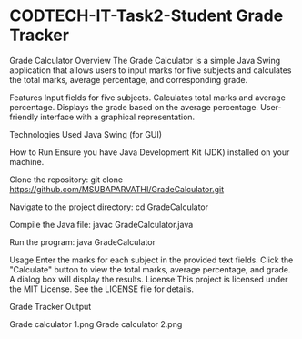 # CODTECH-IT-Task2-Student Grade Tracker

Grade Calculator
Overview
The Grade Calculator is a simple Java Swing application that allows users to input marks for five subjects and calculates the total marks, average percentage, and corresponding grade.

Features
Input fields for five subjects.
Calculates total marks and average percentage.
Displays the grade based on the average percentage.
User-friendly interface with a graphical representation.

Technologies Used
Java
Swing (for GUI)

How to Run
Ensure you have Java Development Kit (JDK) installed on your machine.

Clone the repository:
git clone https://github.com/MSUBAPARVATHI/GradeCalculator.git

Navigate to the project directory:
cd GradeCalculator

Compile the Java file:
javac GradeCalculator.java

Run the program:
java GradeCalculator

Usage
Enter the marks for each subject in the provided text fields.
Click the "Calculate" button to view the total marks, average percentage, and grade.
A dialog box will display the results.
License
This project is licensed under the MIT License. See the LICENSE file for details.


Grade Tracker Output 

Grade calculator 1.png
Grade calculator 2.png




